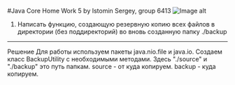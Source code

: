 #Java Core Home Work 5 by Istomin Sergey, group 6413
![Image alt](https://github.com//Sistomin/JavaCoreHW5/upload/main/Img.png)

1. Написать функцию, создающую резервную копию всех файлов в директории (без
поддиректорий) во вновь созданную папку ./backup
____________________________
Решение
Для работы используем пакеты java.nio.file и java.io. 
Создаем класс BackupUtility с необходимыми методами. Здесь "./source" и "./backup" это путь папкам. 
source - от куда копируем. backup - куда копируем.
